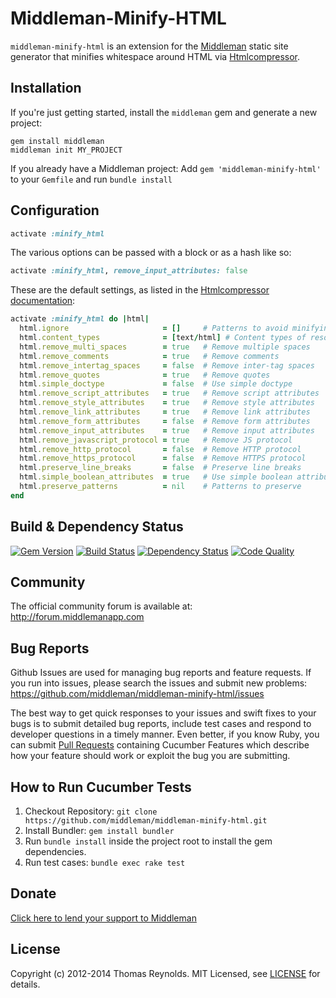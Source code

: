 # Middleman-Minify-HTML

`middleman-minify-html` is an extension for the [Middleman] static site generator that minifies whitespace around HTML via [Htmlcompressor](https://github.com/paolochiodi/htmlcompressor).

## Installation

If you're just getting started, install the `middleman` gem and generate a new project:

```
gem install middleman
middleman init MY_PROJECT
```

If you already have a Middleman project: Add `gem 'middleman-minify-html'` to your `Gemfile` and run `bundle install`

## Configuration

```ruby
activate :minify_html
```
The various options can be passed with a block or as a hash like so:
```ruby
activate :minify_html, remove_input_attributes: false
```
These are the default settings, as listed in the [Htmlcompressor documentation](https://github.com/paolochiodi/htmlcompressor#usage):
```ruby
activate :minify_html do |html|
  html.ignore                     = []     # Patterns to avoid minifying
  html.content_types              = [text/html] # Content types of resources that contain HTML
  html.remove_multi_spaces        = true   # Remove multiple spaces
  html.remove_comments            = true   # Remove comments
  html.remove_intertag_spaces     = false  # Remove inter-tag spaces
  html.remove_quotes              = true   # Remove quotes
  html.simple_doctype             = false  # Use simple doctype
  html.remove_script_attributes   = true   # Remove script attributes
  html.remove_style_attributes    = true   # Remove style attributes
  html.remove_link_attributes     = true   # Remove link attributes
  html.remove_form_attributes     = false  # Remove form attributes
  html.remove_input_attributes    = true   # Remove input attributes
  html.remove_javascript_protocol = true   # Remove JS protocol
  html.remove_http_protocol       = false  # Remove HTTP protocol
  html.remove_https_protocol      = false  # Remove HTTPS protocol
  html.preserve_line_breaks       = false  # Preserve line breaks
  html.simple_boolean_attributes  = true   # Use simple boolean attributes
  html.preserve_patterns          = nil    # Patterns to preserve
end
```

## Build & Dependency Status

[![Gem Version](https://badge.fury.io/rb/middleman-minify-html.png)][gem]
[![Build Status](https://travis-ci.org/middleman/middleman-minify-html.png)][travis]
[![Dependency Status](https://gemnasium.com/middleman/middleman-minify-html.png?travis)][gemnasium]
[![Code Quality](https://codeclimate.com/github/middleman/middleman-minify-html.png)][codeclimate]

## Community

The official community forum is available at: http://forum.middlemanapp.com

## Bug Reports

Github Issues are used for managing bug reports and feature requests. If you run into issues, please search the issues and submit new problems: https://github.com/middleman/middleman-minify-html/issues

The best way to get quick responses to your issues and swift fixes to your bugs is to submit detailed bug reports, include test cases and respond to developer questions in a timely manner. Even better, if you know Ruby, you can submit [Pull Requests](https://help.github.com/articles/using-pull-requests) containing Cucumber Features which describe how your feature should work or exploit the bug you are submitting.

## How to Run Cucumber Tests

1. Checkout Repository: `git clone https://github.com/middleman/middleman-minify-html.git`
2. Install Bundler: `gem install bundler`
3. Run `bundle install` inside the project root to install the gem dependencies.
4. Run test cases: `bundle exec rake test`

## Donate

[Click here to lend your support to Middleman](https://spacebox.io/s/4dXbHBorC3)

## License

Copyright (c) 2012-2014 Thomas Reynolds. MIT Licensed, see [LICENSE] for details.

[middleman]: http://middlemanapp.com
[gem]: https://rubygems.org/gems/middleman-minify-html
[travis]: http://travis-ci.org/middleman/middleman-minify-html
[gemnasium]: https://gemnasium.com/middleman/middleman-minify-html
[codeclimate]: https://codeclimate.com/github/middleman/middleman-minify-html
[LICENSE]: https://github.com/middleman/middleman-minify-html/blob/master/LICENSE.md
